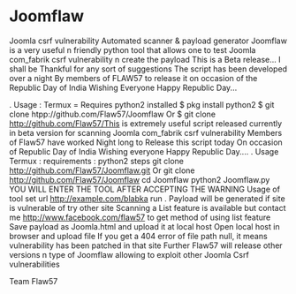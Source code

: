 # Joomflaw
Joomla csrf vulnerability  Automated scanner & payload generator 
Joomflaw is a very useful n friendly python tool that allows one to test Joomla com_fabrik csrf vulnerability n create the payload 
This is a Beta release... I shall be Thankful for any sort of suggestions 
The script has been developed over a night By members of FLAW57 to release it on occasion of the Republic Day of India 
Wishing Everyone Happy Republic Day... 

. 
Usage :
Termux =
Requires python2 installed 
$ pkg install python2 
$ git clone htpp://github.com/Flaw57/Joomflaw
Or 
$ git clone http://github.com/Flaw57/This is extremely useful script released currently in beta version for scanning Joomla com_fabrik csrf vulnerability 
Members of Flaw57 have worked Night long to Release this script today On occasion of Republic Day of India 
Wishing everyone Happy Republic Day.... 
. 
Usage 
Termux :
requirements : python2 
steps 
git clone http://github.com/Flaw57/Joomflaw.git 
Or 
git clone http://github.com/Flaw57/Joomflaw
cd Joomflaw
python2 Joomflaw.py
YOU WILL ENTER THE TOOL AFTER ACCEPTING THE WARNING 
Usage of tool 
set url http://example.com/blabka
run
. 
Payload will be generated if site is vulnerable of try other site 
Scanning a List feature is available but contact me http://www.facebook.com/flaw57 to get method of using list feature
Save payload as Joomla.html and upload it at local host 
Open local host in browser and upload file 
If you get a 404 error of file path null, it means vulnerability has been patched in that site 
Further Flaw57 will release other versions n type of Joomflaw allowing to exploit other Joomla Csrf vulnerabilities 

Team Flaw57 
